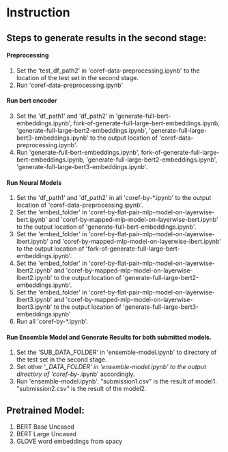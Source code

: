 # Instruction

## Steps to generate results in the second stage:

#### Preprocessing
1. Set the 'test_df_path2' in 'coref-data-preprocessing.ipynb' to the location of the test set in the second stage.
2. Run 'coref-data-preprocessing.ipynb'

#### Run bert encoder
3. Set the 'df_path1' and 'df_path2' in 'generate-full-bert-embeddings.ipynb', fork-of-generate-full-large-bert-embeddings.ipynb, 'generate-full-large-bert2-embeddings.ipynb', 'generate-full-large-bert3-embeddings.ipynb' to the output location of 'coref-data-preprocessing.ipynb'.
4. Run 'generate-full-bert-embeddings.ipynb', fork-of-generate-full-large-bert-embeddings.ipynb, 'generate-full-large-bert2-embeddings.ipynb', 'generate-full-large-bert3-embeddings.ipynb'.

#### Run Neural Models
1. Set the 'df_path1' and 'df_path2' in all 'coref-by-*.ipynb' to the output location of 'coref-data-preprocessing.ipynb'.
2. Set the 'embed_folder' in 'coref-by-flat-pair-mlp-model-on-layerwise-bert.ipynb' and 'coref-by-mapped-mlp-model-on-layerwise-bert.ipynb' to the output location of 'generate-full-bert-embeddings.ipynb'.
3. Set the 'embed_folder' in 'coref-by-flat-pair-mlp-model-on-layerwise-lbert.ipynb' and 'coref-by-mapped-mlp-model-on-layerwise-lbert.ipynb' to the output location of 'fork-of-generate-full-large-bert-embeddings.ipynb'.
4. Set the 'embed_folder' in 'coref-by-flat-pair-mlp-model-on-layerwise-lbert2.ipynb' and 'coref-by-mapped-mlp-model-on-layerwise-lbert2.ipynb' to the output location of 'generate-full-large-bert2-embeddings.ipynb'.
5. Set the 'embed_folder' in 'coref-by-flat-pair-mlp-model-on-layerwise-lbert3.ipynb' and 'coref-by-mapped-mlp-model-on-layerwise-lbert3.ipynb' to the output location of 'generate-full-large-bert3-embeddings.ipynb'
6. Run all 'coref-by-*.ipynb'.

#### Run Ensemble Model and Generate Results for both submitted models.
1. Set the 'SUB_DATA_FOLDER' in 'ensemble-model.ipynb' to directory of the test set in the second stage.
2. Set other '*_DATA_FOLDER' in 'ensemble-model.ipynb' to the output directory of 'coref-by-*.ipynb' accordingly.
3. Run 'ensemble-model.ipynb'. "submission1.csv" is the result of model1. "submission2.csv" is the result of the model2.

## Pretrained Model:
1. BERT Base Uncased
2. BERT Large Uncased
3. GLOVE word embeddings from spacy